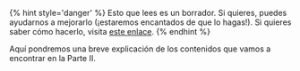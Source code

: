 {% hint style='danger' %}
Esto que lees es un borrador. Si quieres, puedes ayudarnos a mejorarlo (¡estaremos encantados de que lo hagas!). Si quieres saber cómo hacerlo, visita [este enlace](https://mapcolabora.gitbooks.io/meta-manual/content/).
{% endhint %}

Aquí pondremos una breve explicación de los contenidos que vamos a encontrar en la Parte II.
